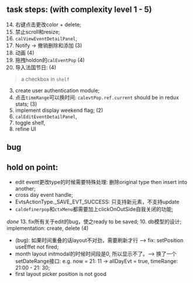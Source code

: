 ## task steps: (with complexity level 1 - 5)
14. 右键点击更改color + delete;
19. 禁止scroll和resize;
15. `calViewEventDetailPanel`,
8. Notify -> 撤销删除和添加 (3)
9. 动画 (4)
11. 拖拽holdon的`calEventPop` (4)
12. 导入法国节日: (4)
   > a checkbox in `shelf`
3. create user authentication module;
4. 点击`timeRange`可以换时间: `calevtPop.ref.current` should be in redux stats; (3)
7. implement display weekend flag; (2)
16. `calEditEventDetailPanel`,
17. toggle shelf,
18. refine UI

## bug

## hold on point:
- edit event更改type的时候需要特殊处理: 删除original type then insert into another;
- cross day event handle;
- EvtsActionType._SAVE_EVT_SUCCESS: 只支持新元素，不支持update
- `caldefinerpop`和`ctxMenu`都需要加上clickOnOutSide自我关闭的功能;

*done*
13. fix所有关于edit的bug，使之ready to be saved;
10. db模型的设计; implementation: create, delete (4)
- (bug): 如果时间重叠的话layout不对劲，需要刷新才行 --> fix: setPosition useEffet not fired;
- month layout initmodal的时候时间段是0, 所以显示不了。--> 换了一个setDateRange接口: e.g. now = 21: 11 -> allDayEvt = true, timeRange: 21:00 - 21: 30;
- first layout picker position is not good